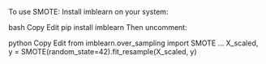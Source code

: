To use SMOTE:
Install imblearn on your system:

bash
Copy
Edit
pip install imblearn
Then uncomment:

python
Copy
Edit
from imblearn.over_sampling import SMOTE
...
X_scaled, y = SMOTE(random_state=42).fit_resample(X_scaled, y)
